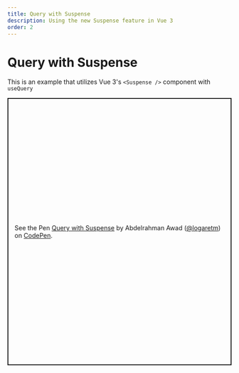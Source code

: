```yaml
---
title: Query with Suspense
description: Using the new Suspense feature in Vue 3
order: 2
---
```


# Query with Suspense

This is an example that utilizes Vue 3's `<Suspense />` component with `useQuery`

<p class="codepen" data-height="602" data-theme-id="light" data-default-tab="js,result" data-user="logaretm" data-slug-hash="xxVmPJg" style="height: 602px; box-sizing: border-box; display: flex; align-items: center; justify-content: center; border: 2px solid; margin: 1em 0; padding: 1em;" data-pen-title="Query with Suspense">
  <span>See the Pen <a href="https://codepen.io/logaretm/pen/xxVmPJg">
  Query with Suspense</a> by Abdelrahman Awad (<a href="https://codepen.io/logaretm">@logaretm</a>)
  on <a href="https://codepen.io">CodePen</a>.</span>
</p>

<script async src="https://static.codepen.io/assets/embed/ei.js"></script>
